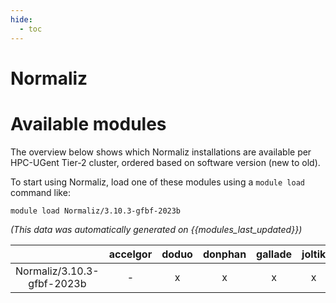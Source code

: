 ```yaml
---
hide:
  - toc
---
```


Normaliz
========

# Available modules


The overview below shows which Normaliz installations are available per HPC-UGent Tier-2 cluster, ordered based on software version (new to old).

To start using Normaliz, load one of these modules using a `module load` command like:

```shell
module load Normaliz/3.10.3-gfbf-2023b
```

*(This data was automatically generated on {{modules_last_updated}})*  

| |accelgor|doduo|donphan|gallade|joltik|shinx|
| :---: | :---: | :---: | :---: | :---: | :---: | :---: |
|Normaliz/3.10.3-gfbf-2023b|-|x|x|x|x|x|
